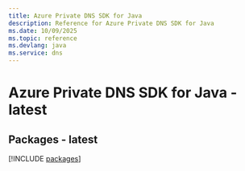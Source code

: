 ```yaml
---
title: Azure Private DNS SDK for Java
description: Reference for Azure Private DNS SDK for Java
ms.date: 10/09/2025
ms.topic: reference
ms.devlang: java
ms.service: dns
---
```

# Azure Private DNS SDK for Java - latest
## Packages - latest
[!INCLUDE [packages](private-dns-index.md)]